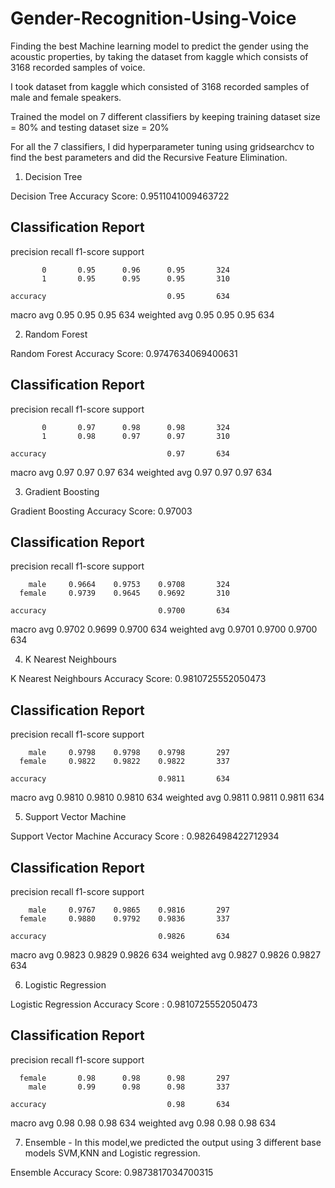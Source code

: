 # Gender-Recognition-Using-Voice
Finding the best Machine learning model to predict the gender using the acoustic properties, by taking the dataset from kaggle which consists of 3168 recorded samples of voice.

I took dataset from kaggle which consisted of 3168 recorded samples of male and female speakers.

Trained the model on 7 different classifiers by keeping training dataset size = 80% and testing dataset size = 20%

For all the 7 classifiers, I did hyperparameter tuning using gridsearchcv to find the best parameters and did the Recursive Feature Elimination.

1. Decision Tree

Decision Tree Accuracy Score:  0.9511041009463722

Classification Report
----------------------------------------------------
  precision    recall  f1-score   support

           0       0.95      0.96      0.95       324
           1       0.95      0.95      0.95       310

    accuracy                           0.95       634
   macro avg       0.95      0.95      0.95       634
weighted avg       0.95      0.95      0.95       634


2. Random Forest

Random Forest Accuracy Score:  0.9747634069400631

Classification Report
----------------------------------------------------
precision    recall  f1-score   support

           0       0.97      0.98      0.98       324
           1       0.98      0.97      0.97       310

    accuracy                           0.97       634
   macro avg       0.97      0.97      0.97       634
weighted avg       0.97      0.97      0.97       634


3. Gradient Boosting

Gradient Boosting Accuracy Score: 0.97003

Classification Report
----------------------------------------------------

 precision    recall  f1-score   support

        male     0.9664    0.9753    0.9708       324
      female     0.9739    0.9645    0.9692       310

    accuracy                         0.9700       634
   macro avg     0.9702    0.9699    0.9700       634
weighted avg     0.9701    0.9700    0.9700       634


4. K Nearest Neighbours

K Nearest Neighbours Accuracy Score: 0.9810725552050473

Classification Report
----------------------------------------------------

precision    recall  f1-score   support

        male     0.9798    0.9798    0.9798       297
      female     0.9822    0.9822    0.9822       337

    accuracy                         0.9811       634
   macro avg     0.9810    0.9810    0.9810       634
weighted avg     0.9811    0.9811    0.9811       634


5. Support Vector Machine

Support Vector Machine Accuracy Score   :   0.9826498422712934

Classification Report
----------------------------------------------------

precision    recall  f1-score   support

        male     0.9767    0.9865    0.9816       297
      female     0.9880    0.9792    0.9836       337

    accuracy                         0.9826       634
   macro avg     0.9823    0.9829    0.9826       634
weighted avg     0.9827    0.9826    0.9827       634


6. Logistic Regression

Logistic Regression Accuracy Score   :    0.9810725552050473

Classification Report
----------------------------------------------------

precision    recall  f1-score   support

      female       0.98      0.98      0.98       297
        male       0.99      0.98      0.98       337

    accuracy                           0.98       634
   macro avg       0.98      0.98      0.98       634
weighted avg       0.98      0.98      0.98       634

7. Ensemble  - In this model,we predicted the output using 3 different base models SVM,KNN and Logistic regression.

Ensemble Accuracy Score:    0.9873817034700315
